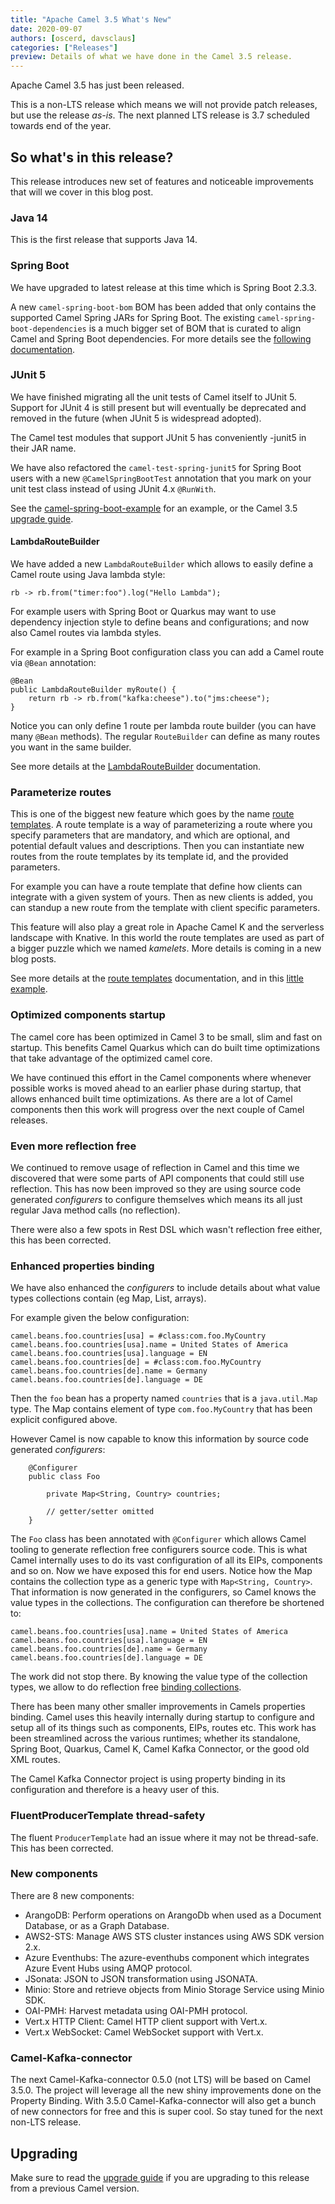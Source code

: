 ```yaml
---
title: "Apache Camel 3.5 What's New"
date: 2020-09-07
authors: [oscerd, davsclaus]
categories: ["Releases"]
preview: Details of what we have done in the Camel 3.5 release.
---
```


Apache Camel 3.5 has just been released.

This is a non-LTS release which means we will not provide patch releases, but use the release _as-is_.
The next planned LTS release is 3.7 scheduled towards end of the year.


## So what's in this release?

This release introduces new set of features and noticeable improvements that will we cover in this blog post.

### Java 14

This is the first release that supports Java 14. 


### Spring Boot

We have upgraded to latest release at this time which is Spring Boot 2.3.3.

A new `camel-spring-boot-bom` BOM has been added that only contains the supported Camel Spring JARs for Spring Boot.
The existing `camel-spring-boot-dependencies` is a much bigger set of BOM that is curated to align Camel and Spring Boot
dependencies. For more details see the [following documentation](https://camel.apache.org/camel-spring-boot/latest/#_camel_spring_boot_bom_vs_camel_spring_boot_dependencies_bom).


### JUnit 5

We have finished migrating all the unit tests of Camel itself to JUnit 5. Support for JUnit 4 is still present
but will eventually be deprecated and removed in the future (when JUnit 5 is widespread adopted).

The Camel test modules that support JUnit 5 has conveniently -junit5 in their JAR name.

We have also refactored the `camel-test-spring-junit5` for Spring Boot users with a new `@CamelSpringBootTest` annotation
that you mark on your unit test class instead of using JUnit 4.x `@RunWith`.

See the [camel-spring-boot-example](https://github.com/apache/camel-spring-boot-examples/tree/master/camel-example-spring-boot)
for an example, or the Camel 3.5 [upgrade guide](https://camel.apache.org/manual/latest/camel-3x-upgrade-guide-3_5.html#_spring_boot_testing_with_junit_5).


#### LambdaRouteBuilder

We have added a new `LambdaRouteBuilder` which allows to easily define a Camel route using Java lambda style:

    rb -> rb.from("timer:foo").log("Hello Lambda");

For example users with Spring Boot or Quarkus may want to use dependency injection style to define
beans and configurations; and now also Camel routes via lambda styles.

For example in a Spring Boot configuration class you can add a Camel route via `@Bean` annotation:

    @Bean
    public LambdaRouteBuilder myRoute() {
        return rb -> rb.from("kafka:cheese").to("jms:cheese");
    }

Notice you can only define 1 route per lambda route builder (you can have many `@Bean` methods).
The regular `RouteBuilder` can define as many routes you want in the same builder.

See more details at the [LambdaRouteBuilder](https://camel.apache.org/manual/latest/lambda-route-builder.html)
documentation.


### Parameterize routes

This is one of the biggest new feature which goes by the name [route templates](https://camel.apache.org/manual/latest/route-template.html).
A route template is a way of parameterizing a route where you specify parameters that are mandatory,
and which are optional, and potential default values and descriptions. Then you can instantiate new routes
from the route templates by its template id, and the provided parameters.

For example you can have a route template that define how clients can integrate with a given system of yours.
Then as new clients is added, you can standup a new route from the template with client specific parameters.

This feature will also play a great role in Apache Camel K and the serverless landscape with Knative.
In this world the route templates are used as part of a bigger puzzle which we named _kamelets_. More details
is coming in a new blog posts.

See more details at the [route templates](https://camel.apache.org/manual/latest/route-template.html) documentation,
and in this [little example](https://github.com/apache/camel-examples/tree/master/examples/camel-example-routetemplate).


### Optimized components startup

The camel core has been optimized in Camel 3 to be small, slim and fast on startup. This benefits Camel Quarkus which
can do built time optimizations that take advantage of the optimized camel core.

We have continued this effort in the Camel components where whenever possible works is moved ahead
to an earlier phase during startup, that allows enhanced built time optimizations. As there are a lot of Camel
components then this work will progress over the next couple of Camel releases.


### Even more reflection free

We continued to remove usage of reflection in Camel and this time we discovered that were some parts
of API components that could still use reflection. This has now been improved so they are using source code
generated _configurers_ to configure themselves which means its all just regular Java method calls (no reflection).

There were also a few spots in Rest DSL which wasn't reflection free either, this has been corrected.


### Enhanced properties binding

We have also enhanced the _configurers_ to include details about what value types collections contain (eg Map, List, arrays).

For example given the below configuration:

    camel.beans.foo.countries[usa] = #class:com.foo.MyCountry
    camel.beans.foo.countries[usa].name = United States of America
    camel.beans.foo.countries[usa].language = EN
    camel.beans.foo.countries[de] = #class:com.foo.MyCountry
    camel.beans.foo.countries[de].name = Germany
    camel.beans.foo.countries[de].language = DE

Then the `foo` bean has a property named `countries` that is a `java.util.Map` type.
The Map contains element of type `com.foo.MyCountry` that has been explicit configured above.

However Camel is now capable to know this information by source code generated _configurers_:

        @Configurer
        public class Foo

            private Map<String, Country> countries;

            // getter/setter omitted
        }

The `Foo` class has been annotated with `@Configurer` which allows Camel tooling to generate reflection free configurers source code.
This is what Camel internally uses to do its vast configuration of all its EIPs, components and so on. Now we have exposed
this for end users. Notice how the Map contains the collection type as a generic type with `Map<String, Country>`. That information
is now generated in the configurers, so Camel knows the value types in the collections. The configuration can therefore be shortened to:

    camel.beans.foo.countries[usa].name = United States of America
    camel.beans.foo.countries[usa].language = EN
    camel.beans.foo.countries[de].name = Germany
    camel.beans.foo.countries[de].language = DE

The work did not stop there. By knowing the value type of the collection types, we allow to do reflection free
[binding collections](https://camel.apache.org/manual/latest/property-binding.html).

There has been many other smaller improvements in Camels properties binding. Camel uses this heavily internally during
startup to configure and setup all of its things such as components, EIPs, routes etc. This work has been streamlined
across the various runtimes; whether its standalone, Spring Boot, Quarkus, Camel K, Camel Kafka Connector,
or the good old XML routes.

The Camel Kafka Connector project is using property binding in its configuration and therefore is a heavy user of this.


### FluentProducerTemplate thread-safety

The fluent `ProducerTemplate` had an issue where it may not be thread-safe. This has been corrected.


### New components

There are 8 new components:

- ArangoDB: Perform operations on ArangoDb when used as a Document Database, or as a Graph Database.
- AWS2-STS: Manage AWS STS cluster instances using AWS SDK version 2.x.
- Azure Eventhubs: The azure-eventhubs component which integrates Azure Event Hubs using AMQP protocol.
- JSonata: JSON to JSON transformation using JSONATA.
- Minio: Store and retrieve objects from Minio Storage Service using Minio SDK.
- OAI-PMH: Harvest metadata using OAI-PMH protocol.
- Vert.x HTTP Client: Camel HTTP client support with Vert.x.
- Vert.x WebSocket: Camel WebSocket support with Vert.x.


### Camel-Kafka-connector

The next Camel-Kafka-connector 0.5.0 (not LTS) will be based on Camel 3.5.0.
The project will leverage all the new shiny improvements done on the Property Binding.
With 3.5.0 Camel-Kafka-connector will also get a bunch of new connectors for free and this is super cool.
So stay tuned for the next non-LTS release.


## Upgrading

Make sure to read the [upgrade guide](https://camel.apache.org/manual/latest/camel-3x-upgrade-guide-3_5.html) if you
are upgrading to this release from a previous Camel version.

